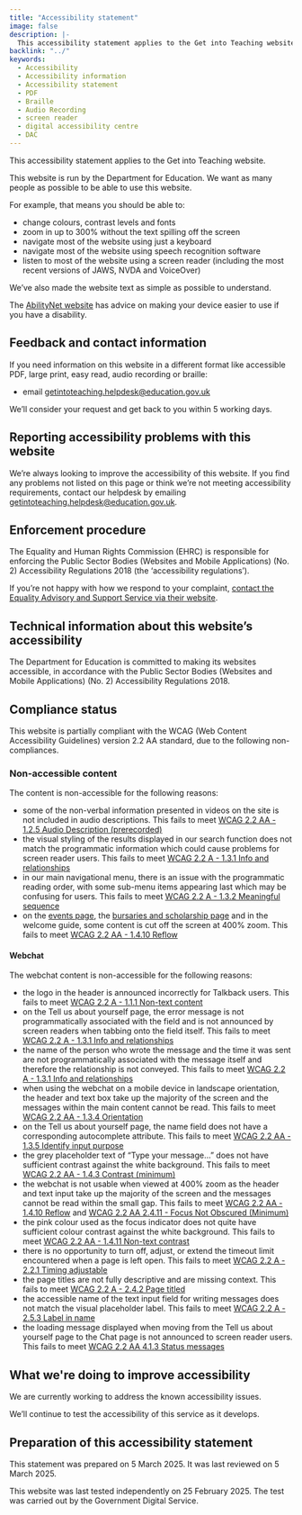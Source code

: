 ```yaml
---
title: "Accessibility statement"
image: false
description: |-
  This accessibility statement applies to the Get into Teaching website, which is run by the Department for Education.
backlink: "../"
keywords:
  - Accessibility
  - Accessibility information
  - Accessibility statement
  - PDF
  - Braille
  - Audio Recording
  - screen reader
  - digital accessibility centre
  - DAC
---
```


This accessibility statement applies to the Get into Teaching website.

This website is run by the Department for Education. We want as many people as possible to be able to use this website.

For example, that means you should be able to:

* change colours, contrast levels and fonts
* zoom in up to 300% without the text spilling off the screen
* navigate most of the website using just a keyboard
* navigate most of the website using speech recognition software
* listen to most of the website using a screen reader (including the most recent versions of JAWS, NVDA and VoiceOver)

We’ve also made the website text as simple as possible to understand.

The [AbilityNet website](https://mcmw.abilitynet.org.uk/) has advice on making your device easier to use if you have a disability.

## Feedback and contact information

If you need information on this website in a different format like accessible PDF, large print, easy read, audio recording or braille:

* email [getintoteaching.helpdesk@education.gov.uk](mailto:getintoteaching.helpdesk@education.gov.uk)

We’ll consider your request and get back to you within 5 working days.

## Reporting accessibility problems with this website

We’re always looking to improve the accessibility of this website. If you find any problems not listed on this page or think we’re not meeting accessibility requirements, contact our helpdesk by emailing [getintoteaching.helpdesk@education.gov.uk](mailto:getintoteaching.helpdesk@education.gov.uk).

## Enforcement procedure

The Equality and Human Rights Commission (EHRC) is responsible for enforcing the Public Sector Bodies (Websites and Mobile Applications) (No. 2) Accessibility Regulations 2018 (the ‘accessibility regulations’).

If you’re not happy with how we respond to your complaint, [contact the Equality Advisory and Support Service via their website](https://www.equalityadvisoryservice.com/).

## Technical information about this website’s accessibility

The Department for Education is committed to making its websites accessible, in accordance with the Public Sector Bodies (Websites and Mobile Applications) (No. 2) Accessibility Regulations 2018.

## Compliance status

This website is partially compliant with the WCAG (Web Content Accessibility Guidelines) version 2.2 AA standard, due to the following non-compliances.

### Non-accessible content

The content is non-accessible for the following reasons:

* some of the non-verbal information presented in videos on the site is not included in audio descriptions. This fails to meet [WCAG 2.2 AA - 1.2.5 Audio Description (prerecorded)](https://www.w3.org/WAI/WCAG22/Understanding/audio-description-prerecorded)
* the visual styling of the results displayed in our search function does not match the programmatic information which could cause problems for screen reader users. This fails to meet [WCAG 2.2 A - 1.3.1 Info and relationships](https://www.w3.org/WAI/WCAG22/Understanding/info-and-relationships)
* in our main navigational menu, there is an issue with the programmatic reading order, with some sub-menu items appearing last which may be confusing for users. This fails to meet [WCAG 2.2 A - 1.3.2 Meaningful sequence](https://www.w3.org/WAI/WCAG22/Understanding/meaningful-sequence)
* on the [events page](/events), the [bursaries and scholarship page](/funding-and-support/scholarships-and-bursaries) and in the welcome guide, some content is cut off the screen at 400% zoom. This fails to meet [WCAG 2.2 AA - 1.4.10 Reflow](https://www.w3.org/WAI/WCAG22/Understanding/reflow)

#### Webchat

The webchat content is non-accessible for the following reasons:

* the logo in the header is announced incorrectly for Talkback users. This fails to meet [WCAG 2.2 A - 1.1.1 Non-text content](https://www.w3.org/WAI/WCAG22/Understanding/non-text-content)
* on the Tell us about yourself page, the error message is not programmatically associated with the field and is not announced by screen readers when tabbing onto the field itself. This fails to meet [WCAG 2.2 A - 1.3.1 Info and relationships](https://www.w3.org/WAI/WCAG22/Understanding/info-and-relationships)
* the name of the person who wrote the message and the time it was sent are not programmatically associated with the message itself and therefore the relationship is not conveyed. This fails to meet [WCAG 2.2 A - 1.3.1 Info and relationships](https://www.w3.org/WAI/WCAG22/Understanding/info-and-relationships)
* when using the webchat on a mobile device in landscape orientation, the header and text box take up the majority of the screen and the messages within the main content cannot be read. This fails to meet [WCAG 2.2 AA - 1.3.4 Orientation](https://www.w3.org/WAI/WCAG22/Understanding/orientation)
* on the Tell us about yourself page, the name field does not have a corresponding autocomplete attribute. This fails to meet [WCAG 2.2 AA - 1.3.5 Identify input purpose](https://www.w3.org/WAI/WCAG22/Understanding/identify-input-purpose)
* the grey placeholder text of “Type your message…” does not have sufficient contrast against the white background. This fails to meet [WCAG 2.2 AA - 1.4.3 Contrast (minimum)](https://www.w3.org/WAI/WCAG22/Understanding/contrast-minimum)
* the webchat is not usable when viewed at 400% zoom as the header and text input take up the majority of the screen and the messages cannot be read within the small gap. This fails to meet [WCAG 2.2 AA - 1.4.10 Reflow](https://www.w3.org/WAI/WCAG22/Understanding/reflow) and [WCAG 2.2 AA 2.4.11 - Focus Not Obscured (Minimum)](https://www.w3.org/WAI/WCAG22/Understanding/focus-not-obscured-minimum)
* the pink colour used as the focus indicator does not quite have sufficient colour contrast against the white background. This fails to meet [WCAG 2.2 AA - 1.4.11 Non-text contrast](https://www.w3.org/WAI/WCAG22/Understanding/non-text-contrast)
* there is no opportunity to turn off, adjust, or extend the timeout limit encountered when a page is left open. This fails to meet [WCAG 2.2 A - 2.2.1 Timing adjustable](https://www.w3.org/WAI/WCAG22/Understanding/timing-adjustable)
* the page titles are not fully descriptive and are missing context. This fails to meet [WCAG 2.2 A - 2.4.2 Page titled](https://www.w3.org/WAI/WCAG22/Understanding/page-titled)
* the accessible name of the text input field for writing messages does not match the visual placeholder label. This fails to meet [WCAG 2.2 A - 2.5.3 Label in name](https://www.w3.org/WAI/WCAG22/Understanding/label-in-name)
* the loading message displayed when moving from the Tell us about yourself page to the Chat page is not announced to screen reader users. This fails to meet [WCAG 2.2 AA 4.1.3 Status messages](https://www.w3.org/WAI/WCAG22/Understanding/status-messages)

## What we're doing to improve accessibility

We are currently working to address the known accessibility issues.

We’ll continue to test the accessibility of this service as it develops.

## Preparation of this accessibility statement

This statement was prepared on 5 March 2025. It was last reviewed on 5 March 2025.

This website was last tested independently on 25 February 2025. The test was carried out by the Government Digital Service.
